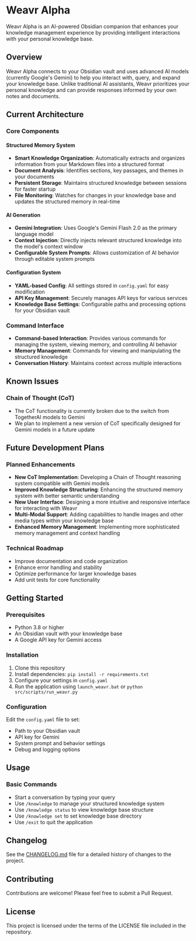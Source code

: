 # Weavr Alpha

Weavr Alpha is an AI-powered Obsidian companion that enhances your knowledge management experience by providing intelligent interactions with your personal knowledge base.

## Overview

Weavr Alpha connects to your Obsidian vault and uses advanced AI models (currently Google's Gemini) to help you interact with, query, and expand your knowledge base. Unlike traditional AI assistants, Weavr prioritizes your personal knowledge and can provide responses informed by your own notes and documents.

## Current Architecture

### Core Components

#### Structured Memory System

- **Smart Knowledge Organization**: Automatically extracts and organizes information from your Markdown files into a structured format
- **Document Analysis**: Identifies sections, key passages, and themes in your documents
- **Persistent Storage**: Maintains structured knowledge between sessions for faster startup
- **File Monitoring**: Watches for changes in your knowledge base and updates the structured memory in real-time

#### AI Generation

- **Gemini Integration**: Uses Google's Gemini Flash 2.0 as the primary language model
- **Context Injection**: Directly injects relevant structured knowledge into the model's context window
- **Configurable System Prompts**: Allows customization of AI behavior through editable system prompts

#### Configuration System

- **YAML-based Config**: All settings stored in `config.yaml` for easy modification
- **API Key Management**: Securely manages API keys for various services
- **Knowledge Base Settings**: Configurable paths and processing options for your Obsidian vault

### Command Interface

- **Command-based Interaction**: Provides various commands for managing the system, viewing memory, and controlling AI behavior
- **Memory Management**: Commands for viewing and manipulating the structured knowledge
- **Conversation History**: Maintains context across multiple interactions

## Known Issues

### Chain of Thought (CoT)

- The CoT functionality is currently broken due to the switch from TogetherAI models to Gemini
- We plan to implement a new version of CoT specifically designed for Gemini models in a future update

## Future Development Plans

### Planned Enhancements

- **New CoT Implementation**: Developing a Chain of Thought reasoning system compatible with Gemini models
- **Improved Knowledge Structuring**: Enhancing the structured memory system with better semantic understanding
- **New User Interface**: Designing a more intuitive and responsive interface for interacting with Weavr
- **Multi-Modal Support**: Adding capabilities to handle images and other media types within your knowledge base
- **Enhanced Memory Management**: Implementing more sophisticated memory management and context handling

### Technical Roadmap

- Improve documentation and code organization
- Enhance error handling and stability
- Optimize performance for larger knowledge bases
- Add unit tests for core functionality

## Getting Started

### Prerequisites

- Python 3.8 or higher
- An Obsidian vault with your knowledge base
- A Google API key for Gemini access

### Installation

1. Clone this repository
2. Install dependencies: `pip install -r requirements.txt`
3. Configure your settings in `config.yaml`
4. Run the application using `launch_weavr.bat` or `python src/scripts/run_weavr.py`

### Configuration

Edit the `config.yaml` file to set:

- Path to your Obsidian vault
- API key for Gemini
- System prompt and behavior settings
- Debug and logging options

## Usage

### Basic Commands

- Start a conversation by typing your query
- Use `/knowledge` to manage your structured knowledge system
- Use `/knowledge status` to view knowledge base structure
- Use `/knowledge set` to set knowledge base directory
- Use `/exit` to quit the application

## Changelog

See the [CHANGELOG.md](CHANGELOG.md) file for a detailed history of changes to the project.

## Contributing

Contributions are welcome! Please feel free to submit a Pull Request.

## License

This project is licensed under the terms of the LICENSE file included in the repository.
